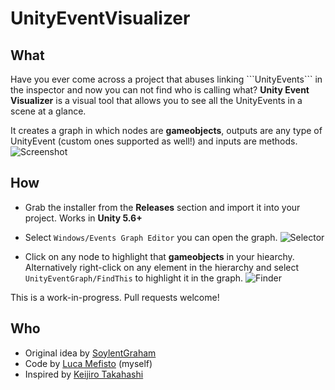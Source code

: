 # UnityEventVisualizer

<h2>What</h2>
Have you ever come across a project that abuses linking ```UnityEvents``` in the inspector and now you can not find who is calling what?
<b>Unity Event Visualizer</b> is a visual tool that allows you to see all the UnityEvents in a scene at a glance.

It creates a graph in which nodes are <b>gameobjects</b>, outputs are any type of UnityEvent (custom ones supported as well!) and inputs are methods.
![Screenshot](https://i.gyazo.com/414775c117a536f14c2a4103202798c7.png)

<h2>How</h2>

- Grab the installer from the <b>Releases</b> section and import it into your project. Works in <b>Unity 5.6+</b>

- Select ```Windows/Events Graph Editor``` you can open the graph.
![Selector](https://media.giphy.com/media/l1J9LcPkjgvxoUsBW/giphy.gif)

- Click on any node to highlight that <b>gameobjects</b> in your hiearchy. Alternatively right-click on any element in the hierarchy and select ```UnityEventGraph/FindThis``` to highlight it in the graph.
![Finder](https://media.giphy.com/media/3ohhwhMwWW0URb8mfS/giphy.gif)

This is a work-in-progress. Pull requests welcome!

<h2>Who</h2>

- Original idea by [SoylentGraham](https://github.com/SoylentGraham)
- Code by [Luca Mefisto](https://github.com/MephestoKhaan) (myself)
- Inspired by [Keijiro Takahashi](https://github.com/keijiro)
